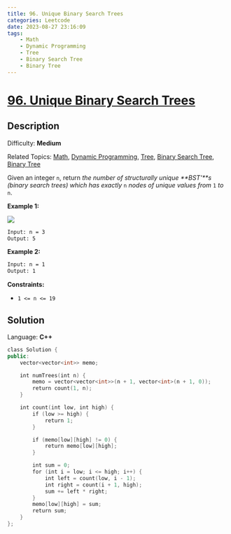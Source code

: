 ```yaml
---
title: 96. Unique Binary Search Trees
categories: Leetcode
date: 2023-08-27 23:16:09
tags:
    - Math
    - Dynamic Programming
    - Tree
    - Binary Search Tree
    - Binary Tree
---
```


# [96\. Unique Binary Search Trees](https://leetcode.com/problems/unique-binary-search-trees/)

## Description

Difficulty: **Medium**

Related Topics: [Math](https://leetcode.com/tag/https://leetcode.com/tag/math//), [Dynamic Programming](https://leetcode.com/tag/https://leetcode.com/tag/dynamic-programming//), [Tree](https://leetcode.com/tag/https://leetcode.com/tag/tree//), [Binary Search Tree](https://leetcode.com/tag/https://leetcode.com/tag/binary-search-tree//), [Binary Tree](https://leetcode.com/tag/https://leetcode.com/tag/binary-tree//)

Given an integer `n`, return _the number of structurally unique **BST'**s (binary search trees) which has exactly_ `n` _nodes of unique values from_ `1` _to_ `n`.

**Example 1:**

![](https://assets.leetcode.com/uploads/2021/01/18/uniquebstn3.jpg)

```bash
Input: n = 3
Output: 5
```

**Example 2:**

```bash
Input: n = 1
Output: 1
```

**Constraints:**

* `1 <= n <= 19`

## Solution

Language: **C++**

```C++
class Solution {
public:
    vector<vector<int>> memo;

    int numTrees(int n) {
        memo = vector<vector<int>>(n + 1, vector<int>(n + 1, 0));
        return count(1, n);
    }

    int count(int low, int high) {
        if (low >= high) {
            return 1;
        }

        if (memo[low][high] != 0) {
            return memo[low][high];
        }

        int sum = 0;
        for (int i = low; i <= high; i++) {
            int left = count(low, i - 1);
            int right = count(i + 1, high);
            sum += left * right;
        }
        memo[low][high] = sum;
        return sum;
    }
};
```
